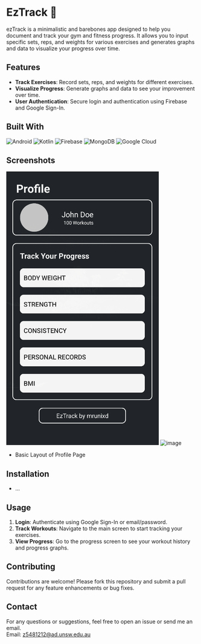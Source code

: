 
# EzTrack 💪

ezTrack is a minimalistic and barebones app designed to help you document and track your gym and fitness progress. It allows you to input specific sets, reps, and weights for various exercises and generates graphs and data to visualize your progress over time.

## Features

- **Track Exercises**: Record sets, reps, and weights for different exercises.
- **Visualize Progress**: Generate graphs and data to see your improvement over time.
- **User Authentication**: Secure login and authentication using Firebase and Google Sign-In.

## Built With
![Android](https://img.shields.io/badge/Android-3DDC84?style=for-the-badge&logo=android&logoColor=white)
![Kotlin](https://img.shields.io/badge/kotlin-%237F52FF.svg?style=for-the-badge&logo=kotlin&logoColor=white)
![Firebase](https://img.shields.io/badge/firebase-%23039BE5.svg?style=for-the-badge&logo=firebase)
![MongoDB](https://img.shields.io/badge/MongoDB-%234ea94b.svg?style=for-the-badge&logo=mongodb&logoColor=white)
![Google Cloud](https://img.shields.io/badge/GoogleCloud-%234285F4.svg?style=for-the-badge&logo=google-cloud&logoColor=white)

## Screenshots
![Image of basic profile page](/screenshots/profile_example_basic.png)
![image](https://github.com/mrunixd/ezTrack/assets/130002545/c4c15995-233c-47bf-9f3b-591a694cbdcd)


- Basic Layout of Profile Page

## Installation
- ...

## Usage

1. **Login**: Authenticate using Google Sign-In or email/password.
2. **Track Workouts**: Navigate to the main screen to start tracking your exercises.
3. **View Progress**: Go to the progress screen to see your workout history and progress graphs.


## Contributing

Contributions are welcome! Please fork this repository and submit a pull request for any feature enhancements or bug fixes.


## Contact

For any questions or suggestions, feel free to open an issue or send me an email.
<br>
Email: z5481212@ad.unsw.edu.au
